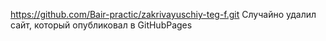 https://github.com/Bair-practic/zakrivayuschiy-teg-f.git
Случайно удалил сайт, который опубликовал в GitHubPages